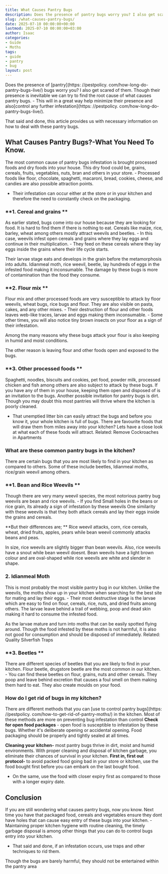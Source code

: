 ```yaml
---
title: What Causes Pantry Bugs
description: Does the presence of pantry bugs worry you? I also get scared of them. Though their presence is inevitable we can try to find the root cause of what causes...
slug: /what-causes-pantry-bugs/
date: 2025-07-10 00:00:00+00:00
lastmod: 2025-07-10 00:00:00+03:00
author: Isaac
categories:
- Guide
- Moths
tags:
- guide
- pantry
- bug
layout: post
---
```


Does the presence of [pantry](https: //pestpolicy. com/how-long-do-pantry-bugs-live/) bugs worry you? I also get scared of them. Though their presence is inevitable we can try to find the root cause of what causes pantry bugs. - This will in a great way help minimize their presence and also[control any further infestation](https: //pestpolicy. com/how-long-do-pantry-bugs-live/).

That said and done, this article provides us with necessary information on how to deal with these pantry bugs.

##  What Causes Pantry Bugs?-What You Need To Know.

The most common cause of pantry bugs infestation is brought processed foods and dry foods into your house. This dry food could be, grains, cereals, fruits, vegetables, nuts, bran and others in your store. - Processed foods like floor, chocolate, spaghetti, macaroni, bread, cookies, cheese, and candies are also possible attraction points.

- Their infestation can occur either at the store or in your kitchen and therefore the need to constantly check on the packaging.

###  **1. Cereal and grains **

As earlier stated, bugs come into our house because they are looking for food. It is hard to find them if there is nothing to eat. Cereals like maize, rice, barley, wheat among others mostly attract weevils and beetles. - In this case, weevils infest open cereals and grains where they lay eggs and continue in their multiplication. - They feed on these cereals where they lay eggs inside the grains where their life cycle starts.

Their larvae stage eats and develops in the grain before the metamorphosis into adults. Idianmeal moth, rice weevil, beetle, lay hundreds of eggs in the infested food making it inconsumable. The damage by these bugs is more of contamination than the food they consume.

###  **2. Flour mix **

Flour mix and other processed foods are very susceptible to attack by floor weevils, wheat bugs, rice bugs and flour. They are also visible on pasta, cakes, and any other mixes. - Their destruction of flour and other foods leaves web-like traces, larvae and eggs making them inconsumable. - Some other times, you will also notice tiny brown insects on your floor as a sign of their infestation.

Among the many reasons why these bugs attack your flour is also keeping in humid and moist conditions.

The other reason is leaving flour and other foods open and exposed to the bugs.

###  **3. Other processed foods **

Spaghetti, noodles, biscuits and cookies, pet food, powder milk, processed chicken and fish among others are also subject to attack by these bugs. If you have any of them in your house, keeping them open and disposed of is an invitation to the bugs. Another possible invitation for pantry bugs is dirt. Though you may doubt this most pantries will thrive where the kitchen is poorly cleaned.

- That unemptied litter bin can easily attract the bugs and before you know it, your whole kitchen is full of bugs. There are favourite foods that will draw them from miles away into your kitchen? Lets have a close look at what each of these foods will attract. Related: Remove Cockroaches in Apartments

###  **What are these common pantry bugs in the kitchen?**

There are certain bugs that you are most likely to find in your kitchen as compared to others. Some of these include beetles, Idianmeal moths, rice/grain weevil among others.

###  **1. Bean and Rice Weevils **

Though there are very many weevil species, the most notorious pantry bug weevils are bean and rice weevils. - If you find Small holes in the beans or rice grain, its already a sign of infestation by these weevils One similarity with these weevils is that they both attack cereals and lay their eggs inside the grains and cereals.

**But their differences are; ** Rice weevil attacks, corn, rice cereals, wheat, dried fruits, apples, pears while bean weevil commonly attacks beans and peas.

In size, rice weevils are slightly bigger than bean weevils. Also, rice weevils have a snout while bean weevil doesnt. Bean weevils have a light brown colour and are oval-shaped while rice weevils are white and slender in shape.

###  **2. Idianmeal Moth**

This is most probably the most visible pantry bug in our kitchen. Unlike the weevils, the moths show up in your kitchen when searching for the best site for mating and lay their eggs. - Their most destructive stage is the larvae which are easy to find on flour, cereals, rice, nuts, and dried fruits among others. The larvae leave behind a trail of webbing, poop and dead skin making it hard to consume the infested food.

As the larvae mature and turn into moths that can be easily spotted flying around. Though the food infested by these moths is not harmful, it is also not good for consumption and should be disposed of immediately. Related: Quality Silverfish Traps

###  **3. Beetles **

There are different species of beetles that you are likely to find in your kitchen. Flour beetle, drugstore beetle are the most common in our kitchen. - You can find these beetles on flour, grains, nuts and other cereals. They poop and leave behind excretion that causes a foul smell on them making them hard to eat. They also create moulds on your food.

###  **How do I get rid of bugs in my kitchen?**

There are different methods that you can [use to control pantry bugs](https: //pestpolicy. com/how-to-get-rid-of-pantry-moths/) in the kitchen. Most of these methods are more on preventing bug infestation than control **Check for open food packages** - open food is susceptible to infestation by these bugs. Whether it's deliberate opening or accidental opening. Food packaging should be properly and tightly sealed at all times.

**Cleaning your kitchen-** most pantry bugs thrive in dirt, moist and humid environments. With proper cleaning and disposal of kitchen garbage, you eliminate their chances of survival in your kitchen. **First in, first out protocol-** to avoid packed food going bad in your store or kitchen, use the food bought first before you can embark on the last bought food.

- On the same, use the food with closer expiry first as compared to those with a longer expiry date.

##  Conclusion

If you are still wondering what causes pantry bugs, now you know. Next time you have that packaged food, cereals and vegetables ensure they dont have holes that can cause easy entry of these bugs into your kitchen. - Maintaining proper kitchen hygiene with routine cleaning, the timely garbage disposal is among other things that you can do to control bugs entry into your kitchen.

- That said and done, if an infestation occurs, use traps and other techniques to rid them.

Though the bugs are barely harmful, they should not be entertained within the pantry area
